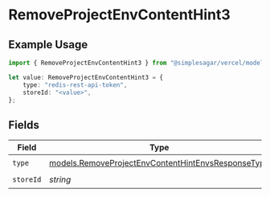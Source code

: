 # RemoveProjectEnvContentHint3

## Example Usage

```typescript
import { RemoveProjectEnvContentHint3 } from "@simplesagar/vercel/models/removeprojectenvop.js";

let value: RemoveProjectEnvContentHint3 = {
    type: "redis-rest-api-token",
    storeId: "<value>",
};
```

## Fields

| Field                                                                                                          | Type                                                                                                           | Required                                                                                                       | Description                                                                                                    |
| -------------------------------------------------------------------------------------------------------------- | -------------------------------------------------------------------------------------------------------------- | -------------------------------------------------------------------------------------------------------------- | -------------------------------------------------------------------------------------------------------------- |
| `type`                                                                                                         | [models.RemoveProjectEnvContentHintEnvsResponseType](../models/removeprojectenvcontenthintenvsresponsetype.md) | :heavy_check_mark:                                                                                             | N/A                                                                                                            |
| `storeId`                                                                                                      | *string*                                                                                                       | :heavy_check_mark:                                                                                             | N/A                                                                                                            |
